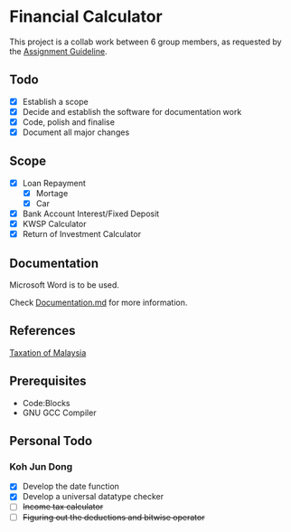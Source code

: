 # Financial Calculator

This project is a collab work between 6 group members, as requested by the [Assignment Guideline](Assignment_Guideline.pdf).

## Todo

- [x] Establish a scope
- [x] Decide and establish the software for documentation work
- [x] Code, polish and finalise
- [x] Document all major changes

## Scope

- [x] Loan Repayment
  - [x] Mortage
  - [x] Car
- [x] Bank Account Interest/Fixed Deposit
- [x] KWSP Calculator
- [x] Return of Investment Calculator

## Documentation

Microsoft Word is to be used.

Check [Documentation.md](doc/Documentation.md) for more information.

## References

[Taxation of Malaysia](https://www.pwc.com/my/en/assets/publications/2018-malaysian-tax-booklet.pdf)

## Prerequisites

- Code:Blocks
- GNU GCC Compiler

## Personal Todo

### Koh Jun Dong

- [x] Develop the date function
- [x] Develop a universal datatype checker
- [ ] ~~Income tax calculator~~
- [ ] ~~Figuring out the deductions and bitwise operator~~
